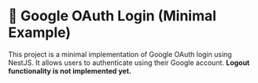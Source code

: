 # 🔐 Google OAuth Login (Minimal Example)

This project is a minimal implementation of Google OAuth login using NestJS. It allows users to authenticate using their Google account. **Logout functionality is not implemented yet.**
